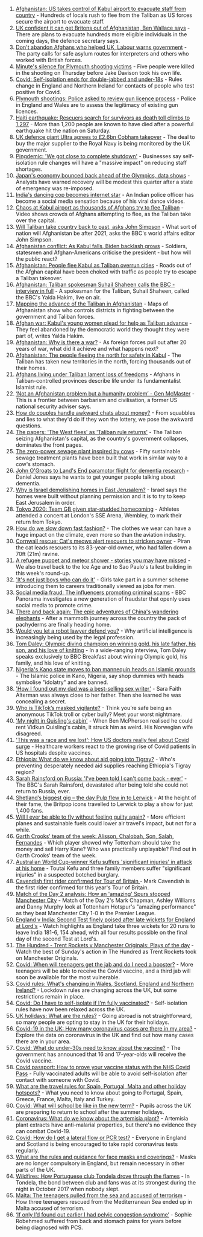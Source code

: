 1. [Afghanistan: US takes control of Kabul airport to evacuate staff from country](https://www.bbc.co.uk/news/world-asia-58227029) - Hundreds of locals rush to flee from the Taliban as US forces secure the airport to evacuate staff.
2. [UK confident it can get Britons out of Afghanistan, Ben Wallace says](https://www.bbc.co.uk/news/uk-58228190) - There are plans to evacuate hundreds more eligible individuals in the coming days, the defence secretary says.
3. [Don't abandon Afghans who helped UK, Labour warns government](https://www.bbc.co.uk/news/uk-politics-58229112) - The party calls for safe asylum routes for interpreters and others who worked with British forces.
4. [Minute's silence for Plymouth shooting victims](https://www.bbc.co.uk/news/uk-england-devon-58228401) - Five people were killed in the shooting on Thursday before Jake Davison took his own life.
5. [Covid: Self-isolation ends for double-jabbed and under-18s](https://www.bbc.co.uk/news/uk-58226678) - Rules change in England and Northern Ireland for contacts of people who test positive for Covid.
6. [Plymouth shootings: Police asked to review gun licence process](https://www.bbc.co.uk/news/uk-58226072) - Police in England and Wales are to assess the legitimacy of existing gun licences.
7. [Haiti earthquake: Rescuers search for survivors as death toll climbs to 1,297](https://www.bbc.co.uk/news/world-latin-america-58222888) - More than 1,200 people are known to have died after a powerful earthquake hit the nation on Saturday.
8. [UK defence giant Ultra agrees to £2.6bn Cobham takeover](https://www.bbc.co.uk/news/business-58228657) - The deal to buy the major supplier to the Royal Navy is being monitored by the UK government.
9. [Pingdemic: 'We got close to complete shutdown'](https://www.bbc.co.uk/news/business-58228466) - Businesses say self-isolation rule changes will have a "massive impact" on reducing staff shortages.
10. [Japan's economy bounced back ahead of the Olympics, data shows](https://www.bbc.co.uk/news/business-58227096) - Analysts have warned recovery will be modest this quarter after a state of emergency was re-imposed.
11. [India's dancing cop becomes internet star](https://www.bbc.co.uk/news/world-asia-india-58184026) - An Indian police officer has become a social media sensation because of his viral dance videos.
12. [Chaos at Kabul airport as thousands of Afghans try to flee Taliban](https://www.bbc.co.uk/news/world-asia-58226712) - Video shows crowds of Afghans attempting to flee, as the Taliban take over the capital.
13. [Will Taliban take country back to past, asks John Simpson](https://www.bbc.co.uk/news/world-58224559) - What sort of nation will Afghanistan be after 2021, asks the BBC's world affairs editor John Simpson.
14. [Afghanistan conflict: As Kabul falls, Biden backlash grows](https://www.bbc.co.uk/news/world-us-canada-58224399) - Soldiers, statesmen and Afghan-Americans criticise the president - but how will the public react?
15. [Afghanistan: People flee Kabul as Taliban overrun cities](https://www.bbc.co.uk/news/world-middle-east-58225187) - Roads out of the Afghan capital have been choked with traffic as people try to escape a Taliban takeover.
16. [Afghanistan: Taliban spokesman Suhail Shaheen calls the BBC - interview in full](https://www.bbc.co.uk/news/world-asia-58223530) - A spokesman for the Taliban, Suhail Shaheen, called the BBC's Yalda Hakim, live on air.
17. [Mapping the advance of the Taliban in Afghanistan](https://www.bbc.co.uk/news/world-asia-57933979) - Maps of Afghanistan show who controls districts in fighting between the government and Taliban forces.
18. [Afghan war: Kabul's young women plead for help as Taliban advance](https://www.bbc.co.uk/news/world-asia-58205062) - They feel abandoned by the democratic world they thought they were part of, writes Yalda Hakim.
19. [Afghanistan: Why is there a war?](https://www.bbc.co.uk/news/world-asia-49192495) - As foreign forces pull out after 20 years of war, what did it achieve and what happens next?
20. [Afghanistan: The people fleeing the north for safety in Kabul](https://www.bbc.co.uk/news/world-asia-58170433) - The Taliban has taken new territories in the north, forcing thousands out of their homes.
21. [Afghans living under Taliban lament loss of freedoms](https://www.bbc.co.uk/news/world-asia-58191440) - Afghans in Taliban-controlled provinces describe life under its fundamentalist Islamist rule.
22. [‘Not an Afghanistan problem but a humanity problem’ - Gen McMaster](https://www.bbc.co.uk/news/world-asia-58191964) - This is a frontier between barbarism and civilisation, a former US national security adviser says.
23. [How do couples handle awkward chats about money?](https://www.bbc.co.uk/news/business-58176219) - From squabbles and lies to what they'd do if they won the lottery, we pose the awkward questions.
24. [The papers: 'The West flees' as 'Taliban rule returns'](https://www.bbc.co.uk/news/blogs-the-papers-58226312) - The Taliban seizing Afghanistan's capital, as the country's government collapses, dominates the front pages.
25. [The zero-power sewage plant inspired by cows](https://www.bbc.co.uk/news/science-environment-58017501) - Fifty sustainable sewage treatment plants have been built that work in similar way to a cow's stomach.
26. [John O'Groats to Land's End paramotor flight for dementia research](https://www.bbc.co.uk/news/uk-england-norfolk-58220591) - Daniel Jones says he wants to get younger people talking about dementia.
27. [Why is Israel demolishing homes in East Jerusalem?](https://www.bbc.co.uk/news/world-middle-east-58201218) - Israel says the homes were built without planning permission and it is to try to keep East Jerusalem in order.
28. [Tokyo 2020: Team GB given star-studded homecoming](https://www.bbc.co.uk/news/uk-58226232) - Athletes attended a concert at London's SSE Arena, Wembley, to mark their return from Tokyo.
29. [How do we slow down fast fashion?](https://www.bbc.co.uk/news/uk-scotland-58216479) - The clothes we wear can have a huge impact on the climate, even more so than the aviation industry.
30. [Cornwall rescue: Cat's meows alert rescuers to stricken owner](https://www.bbc.co.uk/news/uk-england-cornwall-58217476) - Piran the cat leads rescuers to its 83-year-old owner, who had fallen down a 70ft (21m) ravine.
31. [A refugee puppet and meteor shower - stories you may have missed](https://www.bbc.co.uk/news/world-58207989) - We also travel back to the Ice Age and to Sao Paulo's tallest building in this week's round-up.
32. ['It's not just boys who can do it'](https://www.bbc.co.uk/news/uk-northern-ireland-58201588) - Girls take part in a summer scheme introducing them to careers traditionally viewed as jobs for men.
33. [Social media fraud: The influencers promoting criminal scams](https://www.bbc.co.uk/news/uk-58223499) - BBC Panorama investigates a new generation of fraudster that openly uses social media to promote crime.
34. [There and back again: The epic adventures of China's wandering elephants](https://www.bbc.co.uk/news/world-asia-china-58196663) - After a mammoth journey across the country the pack of pachyderms are finally heading home.
35. [Would you let a robot lawyer defend you?](https://www.bbc.co.uk/news/business-58158820) - Why artificial intelligence is increasingly being used by the legal profession.
36. [Tom Daley: Olympic diving champion on winning gold, his late father, his son, and his love of knitting](https://www.bbc.co.uk/sport/diving/58218136) - In a wide-ranging interview, Tom Daley speaks exclusively to BBC Breakfast about winning Olympic gold, his family, and his love of knitting.
37. [Nigeria's Kano state moves to ban mannequin heads on Islamic grounds](https://www.bbc.co.uk/news/world-africa-58175709) - The Islamic police in Kano, Nigeria, say shop dummies with heads symbolise "idolatry" and are banned.
38. ['How I found out my dad was a best-selling sex writer'](https://www.bbc.co.uk/news/stories-58171940) - Sara Faith Alterman was always close to her father. Then she learned he was concealing a secret.
39. [Who is TikTok’s masked vigilante?](https://www.bbc.co.uk/news/blogs-trending-58195065) - Think you’re safe being an anonymous TikTok troll or cyber bully? Meet your worst nightmare.
40. ['My night in Quisling's cabin'](https://www.bbc.co.uk/news/stories-58208551) - When Ben McPherson realised he could rent Vidkun Quisling's cabin, it struck him as weird. His Norwegian wife disagreed.
41. ['This was a race and we lost': How US doctors really feel about Covid surge](https://www.bbc.co.uk/news/world-us-canada-58208721) - Healthcare workers react to the growing rise of Covid patients in US hospitals despite vaccines.
42. [Ethiopia: What do we know about aid going into Tigray?](https://www.bbc.co.uk/news/58189049) - Who's preventing desperately needed aid supplies reaching Ethiopia's Tigray region?
43. [Sarah Rainsford on Russia: 'I've been told I can't come back - ever'](https://www.bbc.co.uk/news/world-europe-58213845) - The BBC's Sarah Rainsford, devastated after being told she could not return to Russia, ever.
44. [Shetland’s biggest gig – the day Pulp flew in to Lerwick](https://www.bbc.co.uk/news/uk-scotland-north-east-orkney-shetland-57599869) - At the height of their fame, the Britpop icons travelled to Lerwick to play a show for just 1,400 fans.
45. [Will I ever be able to fly without feeling guilty again?](https://www.bbc.co.uk/news/business-57917193) - More efficient planes and sustainable fuels could lower air travel's impact, but not for a while.
46. [Garth Crooks' team of the week: Alisson, Chalobah, Son, Salah, Fernandes](https://www.bbc.co.uk/sport/football/58224395) - Which player showed why Tottenham should take the money and sell Harry Kane? Who was practically unplayable? Find out in Garth Crooks' team of the week.
47. [Australian World Cup-winner Kefu suffers 'significant injuries' in attack at his home](https://www.bbc.co.uk/news/world-australia-58227126) - Toutai Kefu and three family members suffer "significant injuries" in a suspected botched burglary.
48. [Cavendish first rider confirmed for Tour of Britain  ](https://www.bbc.co.uk/sport/cycling/58229133) - Mark Cavendish is the first rider confirmed for this year's Tour of Britain.
49. [Match of the Day 2 analysis: How an 'amazing' Spurs stopped Manchester City](https://www.bbc.co.uk/sport/av/football/58226572) - Match of the Day 2's Mark Chapman, Ashley Williams and Danny Murphy look at Tottenham Hotspur's "amazing performance" as they beat Manchester City 1-0 in the Premier League.
50. [England v India: Second Test finely poised after late wickets for England at Lord's](https://www.bbc.co.uk/sport/av/cricket/58217462) - Watch highlights as England take three wickets for 20 runs to leave India 181-6, 154 ahead, with all four results possible on the final day of the second Test at Lord's.
51. [The Hundred - Trent Rockets v Manchester Originals: Plays of the day](https://www.bbc.co.uk/sport/av/cricket/58226452) - Watch the best of Sunday's action in The Hundred as Trent Rockets took on Manchester Originals.
52. [Covid: When will teenagers get the jab and do I need a booster?](https://www.bbc.co.uk/news/health-55045639) - More teenagers will be able to receive the Covid vaccine, and a third jab will soon be available for the most vulnerable.
53. [Covid rules: What's changing in Wales, Scotland, England and Northern Ireland?](https://www.bbc.co.uk/news/explainers-52530518) - Lockdown rules are changing across the UK, but some restrictions remain in place.
54. [Covid: Do I have to self-isolate if I'm fully vaccinated?](https://www.bbc.co.uk/news/explainers-54239922) - Self-isolation rules have now been relaxed across the UK.
55. [UK holidays: What are the rules?](https://www.bbc.co.uk/news/explainers-52646738) - Going abroad is not straightforward, so many people are opting to stay in the UK for their holidays.
56. [Covid-19 in the UK: How many coronavirus cases are there in my area?](https://www.bbc.co.uk/news/uk-51768274) - Explore the data on coronavirus in the UK and find out how many cases there are in your area.
57. [Covid: What do under-30s need to know about the vaccine?](https://www.bbc.co.uk/news/health-57273875) - The government has announced that 16 and 17-year-olds will receive the Covid vaccine.
58. [Covid passport: How to prove your vaccine status with the NHS Covid Pass](https://www.bbc.co.uk/news/explainers-55718553) - Fully vaccinated adults will be able to avoid self-isolation after contact with someone with Covid.
59. [What are the travel rules for Spain, Portugal, Malta and other holiday hotspots?](https://www.bbc.co.uk/news/explainers-56997931) - What you need to know about going to Portugal, Spain, Greece, France, Malta, Italy and Turkey.
60. [Covid: What will school be like in the new term?](https://www.bbc.co.uk/news/education-51643556) - Pupils across the UK are preparing to return to school after the summer holidays.
61. [Coronavirus: What do we know about the artemisia plant?](https://www.bbc.co.uk/news/world-africa-53484298) - Artemisia plant extracts have anti-malarial properties, but there's no evidence they can combat Covid-19.
62. [Covid: How do I get a lateral flow or PCR test?](https://www.bbc.co.uk/news/health-51943612) - Everyone in England and Scotland is being encouraged to take rapid coronavirus tests regularly.
63. [What are the rules and guidance for face masks and coverings?](https://www.bbc.co.uk/news/health-51205344) - Masks are no longer compulsory in England, but remain necessary in other parts of the UK.
64. [Wildfires: How Portuguese club Tondela drove through the flames](https://www.bbc.co.uk/sport/football/58101546) - In Tondela, the bond between club and fans was at its strongest during the night in October 2017 when nobody slept.
65. [Malta: The teenagers pulled from the sea and accused of terrorism](https://www.bbc.co.uk/news/world-57988934) - How three teenagers rescued from the Mediterranean Sea ended up in Malta accused of terrorism.
66. [‘If only I’d found out earlier I had pelvic congestion syndrome’](https://www.bbc.co.uk/news/stories-58030699) - Sophie Robehmed suffered from back and stomach pains for years before being diagnosed with PCS.
